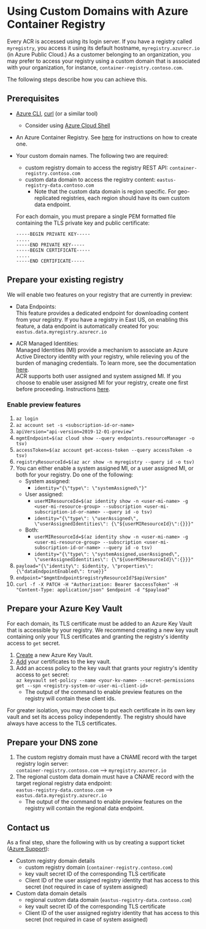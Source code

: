 # Using Custom Domains with Azure Container Registry

Every ACR is accessed using its login server. If you have a registry called `myregistry`, you access it using its default hostname, `myregistry.azurecr.io` (in Azure Public Cloud.) As a customer belonging to an organization, you may prefer to access your registry using a custom domain that is associated with your organization, for instance, `container-registry.contoso.com`.

The following steps describe how you can achieve this.

## Prerequisites
- [Azure CLI](https://docs.microsoft.com/en-us/cli/azure/?view=azure-cli-latest), [curl](https://curl.haxx.se/) (or a similar tool)
  - Consider using [Azure Cloud Shell](https://docs.microsoft.com/en-us/azure/cloud-shell/overview)
- An Azure Container Registry. See [here](https://docs.microsoft.com/en-us/azure/container-registry/container-registry-get-started-azure-cli) for instructions on how to create one.
- Your custom domain names. The following two are required:
  - custom registry domain to access the registry REST API: `container-registry.contoso.com` 
  - custom data domain to access the registry content: `eastus-registry-data.contoso.com`
    - Note that the custom data domain is region specific. For geo-replicated registries, each region should have its own custom data endpoint.

  For each domain, you must prepare a single PEM formatted file containing the TLS private key and public certificate:
  
  ```
  -----BEGIN PRIVATE KEY-----  
  .....  
  -----END PRIVATE KEY-----  
  -----BEGIN CERTIFICATE-----  
  .....  
  -----END CERTIFICATE-----
  ```
  
## Prepare your existing registry
We will enable two features on your registry that are currently in preview:
- Data Endpoints:\
  This feature provides a dedicated endpoint for downloading content from your registry. If you have a registry in East US, on enabling this feature, a data endpoint is automatically created for you: `eastus.data.myregistry.azurecr.io`
  
- ACR Managed Identities:\
  Managed Identities (MI) provide a mechanism to associate an Azure Active Directory identity with your registry, while relieving you of the burden of managing credentials. To learn more, see the documentation [here](https://docs.microsoft.com/en-us/azure/active-directory/managed-identities-azure-resources/overview).\
 ACR supports both user assigned and system assigned MI. If you choose to enable user assigned MI for your registry, create one first before proceeding. Instructions [here](https://docs.microsoft.com/en-us/azure/active-directory/managed-identities-azure-resources/how-to-manage-ua-identity-portal).

### Enable preview features
1. `az login`
2. `az account set -s <subscription-id-or-name> `
3. `apiVersion="api-version=2019-12-01-preview"`
4. `mgmtEndpoint=$(az cloud show --query endpoints.resourceManager -o tsv)`
5. `accessToken=$(az account get-access-token --query accessToken -o tsv)`
6. `registryResourceId=$(az acr show -n myregistry --query id -o tsv)`
7. You can either enable a system assigned MI, or a user assigned MI, or both for your registry. Do one of the following:
   - System assigned: 
     - `identity="{\"type\": \"systemAssigned\"}"`
   - User assigned: 
     - `userMIResourceId=$(az identity show -n <user-mi-name> -g <user-mi-resource-group> --subscription <user-mi-subscription-id-or-name> --query id -o tsv)`
     - `identity="{\"type\": \"userAssigned\", \"userAssignedIdentities\": {\"${userMIResourceId}\":{}}}"`
   - Both:
     - `userMIResourceId=$(az identity show -n <user-mi-name> -g <user-mi-resource-group> --subscription <user-mi-subscription-id-or-name> --query id -o tsv)`
     - `identity="{\"type\": \"systemAssigned,userAssigned\", \"userAssignedIdentities\": {\"${userMIResourceId}\":{}}}"`
8. `payload="{\"identity\": $identity, \"properties\": {\"dataEndpointEnabled\": true}}"`
9. `endpoint="$mgmtEndpoint$registryResourceId?$apiVersion"`
10. `curl -f -X PATCH -H "Authorization: Bearer $accessToken" -H "Content-Type: application/json" $endpoint -d "$payload"`

## Prepare your Azure Key Vault
For each domain, its TLS certificate must be added to an Azure Key Vault that is accessible by your registry. We recommend creating a new key vault containing only your TLS certificates and granting the registry's identity access to `get` secret.
1. [Create](https://docs.microsoft.com/en-us/azure/key-vault/) a new Azure Key Vault.
2. [Add](https://docs.microsoft.com/en-us/azure/key-vault/certificate-scenarios) your certificates to the key vault.
3. Add an access policy to the key vault that grants your registry's identity access to `get` secret:\
   `az keyvault set-policy --name <your-kv-name> --secret-permissions get --spn <registry-system-or-user-mi-client-id>`
   - The output of the command to enable preview features on the registry will contain these client ids.

For greater isolation, you may choose to put each certificate in its own key vault and set its access policy independently. The registry should have always have access to the TLS certificates.
   
## Prepare your DNS zone
1. The custom registry domain must have a CNAME record with the target registry login server:\
   `container-registry.contoso.com` --> `myregistry.azurecr.io`
2. The regional custom data domain must have a CNAME record with the target regional registry data endpoint:\
   `eastus-registry-data.contoso.com` --> `eastus.data.myregistry.azurecr.io`
   - The output of the command to enable preview features on the registry will contain the regional data endpoint.
   
## Contact us
As a final step, share the following with us by creating a support ticket ([Azure Support](https://azure.microsoft.com/en-us/support/create-ticket/)):
- Custom registry domain details
  - custom registry domain (`container-registry.contoso.com`)
  - key vault secret ID of the corresponding TLS certificate
  - Client ID of the user assigned registry identity that has access to this secret (not required in case of system assigned)
- Custom data domain details
  - regional custom data domain (`eastus-registry-data.contoso.com`)
  - key vault secret ID of the corresponding TLS certificate
  - Client ID of the user assigned registry identity that has access to this secret (not required in case of system assigned)
